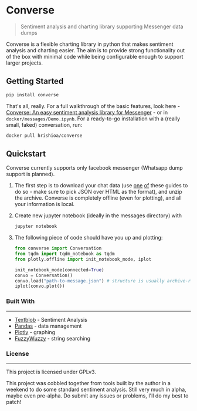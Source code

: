 # Converse

> Sentiment analysis and charting library supporting Messenger data dumps

Converse is a flexible charting library in python that makes sentiment analysis and charting easier. The aim is to provide strong functionality out of the box with minimal code while being configurable enough to support larger projects.

## Getting Started

```sh
pip install converse
```

That's all, really. For a full walkthrough of the basic features, look here - [Converse: An easy sentiment analysis library for Messenger](http://hrishioa.github.io/converse-an-easy-sentiment-analysis-library-for-messenger/) - or in `docker/messages/Demo.ipynb`. For a ready-to-go installation with a (really small, faked) conversation, run:

```sh
docker pull hrishioa/converse
```

## Quickstart

Converse currently supports only facebook messenger (Whatsapp dump support is planned).

1. The first step is to download your chat data (use [one](https://www.imore.com/how-download-copy-your-facebook-data) [of](https://sea.pcmag.com/software/20441/feature/how-to-download-your-facebook-data-and-6-surprising-things-i) these guides to do so - make sure to pick JSON over HTML as the format), and unzip the archive. Converse is completely offline (even for plotting), and all your information is local.

2. Create new jupyter notebook (ideally in the messages directory) with

   ```sh
   jupyter notebook
   ```

3. The following piece of code should have you up and plotting:

   ```python
   from converse import Conversation
   from tqdm import tqdm_notebook as tqdm
   from plotly.offline import init_notebook_mode, iplot

   init_notebook_mode(connected=True)
   convo = Conversation()
   convo.load("path-to-message.json") # structure is usually archive-root/convo-name/message.json
   iplot(convo.plot())
   ```

### Built With

----

* [Textblob](https://textblob.readthedocs.io/en/dev/) - Sentiment Analysis
* [Pandas](https://pandas.pydata.org/) - data management
* [Plotly](https://plot.ly/python/) - graphing
* [FuzzyWuzzy](https://github.com/seatgeek/fuzzywuzzy) - string searching


### License

---

This project is licensed under GPLv3.



This project was cobbled together from tools built by the author in a weekend to do some standard sentiment analysis. Still very much in alpha, maybe even pre-alpha. Do submit any issues or problems, I'll do my best to patch!
